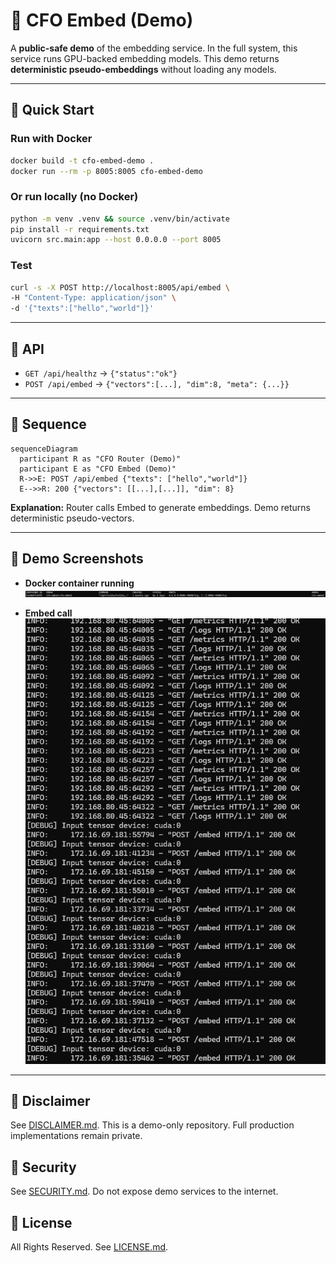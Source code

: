 
  # 🔡 CFO Embed (Demo)

  A **public-safe demo** of the embedding service. In the full system, this service runs GPU-backed
  embedding models. This demo returns **deterministic pseudo-embeddings** without loading any models.

  ---

  ## 🔹 Quick Start

  ### Run with Docker
  ```bash
  docker build -t cfo-embed-demo .
  docker run --rm -p 8005:8005 cfo-embed-demo
  ```

  ### Or run locally (no Docker)
  ```bash
  python -m venv .venv && source .venv/bin/activate
  pip install -r requirements.txt
  uvicorn src.main:app --host 0.0.0.0 --port 8005
  ```

  ### Test
  ```bash
  curl -s -X POST http://localhost:8005/api/embed \
-H "Content-Type: application/json" \
-d '{"texts":["hello","world"]}'
  ```

  ---

  ## 🔹 API

  - `GET /api/healthz` -> `{"status":"ok"}`
  - `POST /api/embed` -> `{"vectors":[...], "dim":8, "meta": {...}}`

  ---

  ## 🔹 Sequence

  ```mermaid
  sequenceDiagram
    participant R as "CFO Router (Demo)"
    participant E as "CFO Embed (Demo)"
    R->>E: POST /api/embed {"texts": ["hello","world"]}
    E-->>R: 200 {"vectors": [[...],[...]], "dim": 8}
  ```

  **Explanation:** Router calls Embed to generate embeddings. Demo returns deterministic pseudo-vectors.

  ---

  ## 🔹 Demo Screenshots

  - **Docker container running**  
    ![Docker](docs/docker.png)

  - **Embed call**  
    ![Embed](docs/logs.png)

  ---

  ## 🔹 Disclaimer
  See [DISCLAIMER.md](./DISCLAIMER.md). This is a demo-only repository.
  Full production implementations remain private.

  ## 🔹 Security
  See [SECURITY.md](./SECURITY.md). Do not expose demo services to the internet.

  ## 🔹 License
  All Rights Reserved. See [LICENSE.md](./LICENSE.md).
